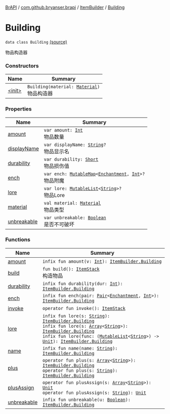 [BrAPI](../../../index.md) / [com.github.bryanser.brapi](../../index.md) / [ItemBuilder](../index.md) / [Building](./index.md)

# Building

`data class Building` [(source)](https://github.com/BryanSer/BrAPI/raw/ver-kotlin/src/main/kotlin/com/github/bryanser/brapi/ItemBuilder.kt#L57)

物品构造器

### Constructors

| Name | Summary |
|---|---|
| [&lt;init&gt;](-init-.md) | `Building(material: `[`Material`](https://hub.spigotmc.org/javadocs/spigot/org/bukkit/Material.html)`)`<br>物品构造器 |

### Properties

| Name | Summary |
|---|---|
| [amount](amount.md) | `var amount: `[`Int`](https://kotlinlang.org/api/latest/jvm/stdlib/kotlin/-int/index.html)<br>物品数量 |
| [displayName](display-name.md) | `var displayName: `[`String`](https://kotlinlang.org/api/latest/jvm/stdlib/kotlin/-string/index.html)`?`<br>物品显示名 |
| [durability](durability.md) | `var durability: `[`Short`](https://kotlinlang.org/api/latest/jvm/stdlib/kotlin/-short/index.html)<br>物品损伤值 |
| [ench](ench.md) | `var ench: `[`MutableMap`](https://kotlinlang.org/api/latest/jvm/stdlib/kotlin.collections/-mutable-map/index.html)`<`[`Enchantment`](https://hub.spigotmc.org/javadocs/spigot/org/bukkit/enchantments/Enchantment.html)`, `[`Int`](https://kotlinlang.org/api/latest/jvm/stdlib/kotlin/-int/index.html)`>?`<br>物品附魔 |
| [lore](lore.md) | `var lore: `[`MutableList`](https://kotlinlang.org/api/latest/jvm/stdlib/kotlin.collections/-mutable-list/index.html)`<`[`String`](https://kotlinlang.org/api/latest/jvm/stdlib/kotlin/-string/index.html)`>?`<br>物品Lore |
| [material](material.md) | `val material: `[`Material`](https://hub.spigotmc.org/javadocs/spigot/org/bukkit/Material.html)<br>物品类型 |
| [unbreakable](unbreakable.md) | `var unbreakable: `[`Boolean`](https://kotlinlang.org/api/latest/jvm/stdlib/kotlin/-boolean/index.html)<br>是否不可破坏 |

### Functions

| Name | Summary |
|---|---|
| [amount](amount.md) | `infix fun amount(v: `[`Int`](https://kotlinlang.org/api/latest/jvm/stdlib/kotlin/-int/index.html)`): `[`ItemBuilder.Building`](./index.md) |
| [build](build.md) | `fun build(): `[`ItemStack`](https://hub.spigotmc.org/javadocs/spigot/org/bukkit/inventory/ItemStack.html)<br>构造物品 |
| [durability](durability.md) | `infix fun durability(dur: `[`Int`](https://kotlinlang.org/api/latest/jvm/stdlib/kotlin/-int/index.html)`): `[`ItemBuilder.Building`](./index.md) |
| [ench](ench.md) | `infix fun ench(pair: `[`Pair`](https://kotlinlang.org/api/latest/jvm/stdlib/kotlin/-pair/index.html)`<`[`Enchantment`](https://hub.spigotmc.org/javadocs/spigot/org/bukkit/enchantments/Enchantment.html)`, `[`Int`](https://kotlinlang.org/api/latest/jvm/stdlib/kotlin/-int/index.html)`>): `[`ItemBuilder.Building`](./index.md) |
| [invoke](invoke.md) | `operator fun invoke(): `[`ItemStack`](https://hub.spigotmc.org/javadocs/spigot/org/bukkit/inventory/ItemStack.html) |
| [lore](lore.md) | `infix fun lore(s: `[`String`](https://kotlinlang.org/api/latest/jvm/stdlib/kotlin/-string/index.html)`): `[`ItemBuilder.Building`](./index.md)<br>`infix fun lore(s: `[`Array`](https://kotlinlang.org/api/latest/jvm/stdlib/kotlin/-array/index.html)`<`[`String`](https://kotlinlang.org/api/latest/jvm/stdlib/kotlin/-string/index.html)`>): `[`ItemBuilder.Building`](./index.md)<br>`infix fun lore(func: (`[`MutableList`](https://kotlinlang.org/api/latest/jvm/stdlib/kotlin.collections/-mutable-list/index.html)`<`[`String`](https://kotlinlang.org/api/latest/jvm/stdlib/kotlin/-string/index.html)`>) -> `[`Unit`](https://kotlinlang.org/api/latest/jvm/stdlib/kotlin/-unit/index.html)`): `[`ItemBuilder.Building`](./index.md) |
| [name](name.md) | `infix fun name(name: `[`String`](https://kotlinlang.org/api/latest/jvm/stdlib/kotlin/-string/index.html)`): `[`ItemBuilder.Building`](./index.md) |
| [plus](plus.md) | `operator fun plus(s: `[`Array`](https://kotlinlang.org/api/latest/jvm/stdlib/kotlin/-array/index.html)`<`[`String`](https://kotlinlang.org/api/latest/jvm/stdlib/kotlin/-string/index.html)`>): `[`ItemBuilder.Building`](./index.md)<br>`operator fun plus(s: `[`String`](https://kotlinlang.org/api/latest/jvm/stdlib/kotlin/-string/index.html)`): `[`ItemBuilder.Building`](./index.md) |
| [plusAssign](plus-assign.md) | `operator fun plusAssign(s: `[`Array`](https://kotlinlang.org/api/latest/jvm/stdlib/kotlin/-array/index.html)`<`[`String`](https://kotlinlang.org/api/latest/jvm/stdlib/kotlin/-string/index.html)`>): `[`Unit`](https://kotlinlang.org/api/latest/jvm/stdlib/kotlin/-unit/index.html)<br>`operator fun plusAssign(s: `[`String`](https://kotlinlang.org/api/latest/jvm/stdlib/kotlin/-string/index.html)`): `[`Unit`](https://kotlinlang.org/api/latest/jvm/stdlib/kotlin/-unit/index.html) |
| [unbreakable](unbreakable.md) | `infix fun unbreakable(u: `[`Boolean`](https://kotlinlang.org/api/latest/jvm/stdlib/kotlin/-boolean/index.html)`): `[`ItemBuilder.Building`](./index.md) |
